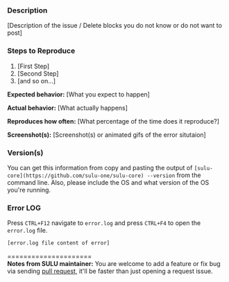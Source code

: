 ### Description

[Description of the issue / Delete blocks you do not know or do not want to post]

### Steps to Reproduce

1. [First Step]
2. [Second Step]
3. [and so on...]

**Expected behavior:** [What you expect to happen]

**Actual behavior:** [What actually happens]

**Reproduces how often:** [What percentage of the time does it reproduce?]

**Screenshot(s):** [Screenshot(s) or animated gifs of the error situtaion]

### Version(s)

You can get this information from copy and pasting the output of `[sulu-core](https://github.com/sulu-one/sulu-core) --version` from the command line. Also, please include the OS and what version of the OS you're running.

### Error LOG
Press ```CTRL+F12``` navigate to ```error.log``` and press ```CTRL+F4``` to open the ```error.log``` file.
```bash
[error.log file content of error]
```

=====================  
**Notes from SULU maintainer:**
You are welcome to add a feature or fix bug via sending [pull request](CONTRIBUTING.md),
it'll be faster than just opening a request issue. 

